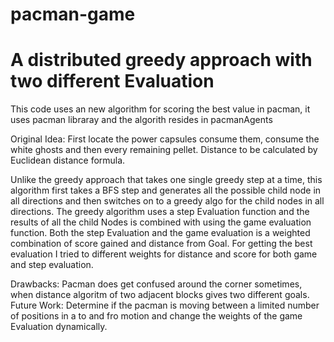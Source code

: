 # pacman-game
# A distributed greedy approach with two different Evaluation

This code uses an new algorithm for scoring the best value in pacman, it uses pacman libraray and the algorith resides in pacmanAgents

Original Idea: First locate the power capsules consume them, consume the white ghosts and then every remaining pellet. Distance to be calculated by Euclidean distance formula.

Unlike the greedy approach that takes one single greedy step at a time, this algorithm first takes a BFS step and generates all the possible child node in all directions and then switches on to a greedy algo for the child nodes in all directions. The greedy algorithm uses a step Evaluation function and the results of all the child Nodes is combined with using the game evaluation function. Both the step Evaluation and the game evaluation is a weighted combination of score gained and distance from Goal.
For getting the best evaluation I tried to different weights for distance and score for both game and step evaluation.
 
Drawbacks: Pacman does get confused around the corner sometimes, when distance algoritm of two adjacent blocks gives two different goals.
Future Work: Determine if the pacman is moving between a limited number of positions in a to and fro motion and change the weights of the game Evaluation dynamically.
 
